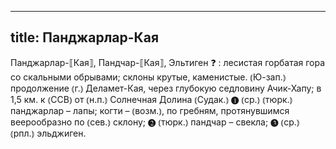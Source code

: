 
---
title: Панджарлар-Кая
---
Панджарлар-⟦Кая⟧, Пандчар-⟦Кая⟧, Эльтиген ❓
: лесистая горбатая гора со скальными обрывами; склоны крутые, каменистые. ⦅Ю-зап.⦆ продолжение ⦅г.⦆ Деламет-Кая, через глубокую седловину Ачик-Хапу; в 1,5 км. к ⦅ССВ⦆ от ⦅н.п.⦆ Солнечная Долина ⦅Судак.⦆ ❶ ⦅ср.⦆ ⦅тюрк.⦆ панджарлар – лапы; когти – ⦅возм.⦆, по гребням, протянувшимся веерообразно по ⦅сев.⦆ склону; ❷ ⦅тюрк.⦆ пандчар – свекла; ❸ ⦅ср.⦆ ⦅рпл.⦆ эльджиген.

